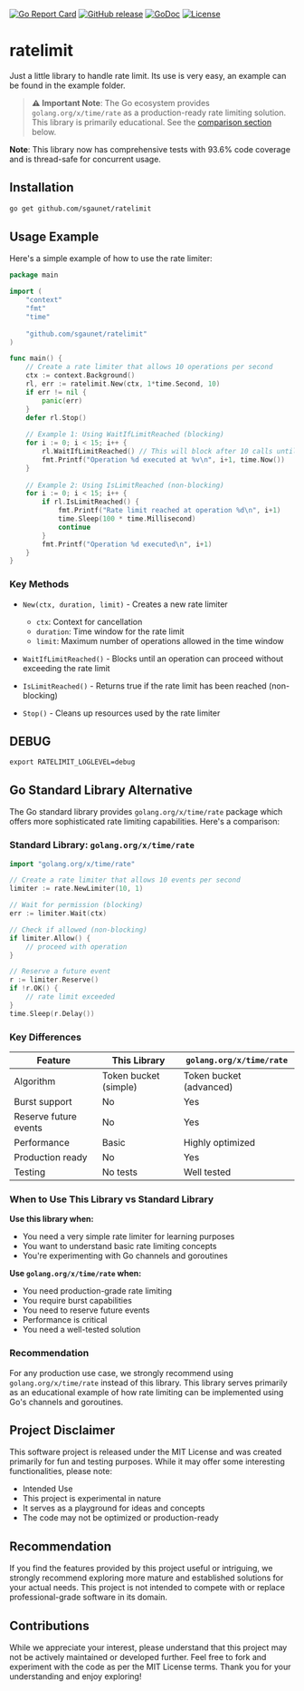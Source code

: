 [![Go Report Card](https://goreportcard.com/badge/github.com/sgaunet/ratelimit)](https://goreportcard.com/report/github.com/sgaunet/ratelimit)
[![GitHub release](https://img.shields.io/github/release/sgaunet/ratelimit.svg)](https://github.com/sgaunet/ratelimit/releases/latest)
[![GoDoc](https://godoc.org/github.com/sgaunet/ratelimit?status.svg)](https://godoc.org/github.com/sgaunet/ratelimit)
[![License](https://img.shields.io/github/license/sgaunet/ratelimit.svg)](LICENSE)

# ratelimit

Just a little library to handle rate limit. Its use is very easy, an example can be found in the example folder.

> **⚠️ Important Note**: The Go ecosystem provides `golang.org/x/time/rate` as a production-ready rate limiting solution. This library is primarily educational. See the [comparison section](#go-standard-library-alternative) below.

**Note**: This library now has comprehensive tests with 93.6% code coverage and is thread-safe for concurrent usage.

## Installation

```bash
go get github.com/sgaunet/ratelimit
```

## Usage Example

Here's a simple example of how to use the rate limiter:

```go
package main

import (
    "context"
    "fmt"
    "time"
    
    "github.com/sgaunet/ratelimit"
)

func main() {
    // Create a rate limiter that allows 10 operations per second
    ctx := context.Background()
    rl, err := ratelimit.New(ctx, 1*time.Second, 10)
    if err != nil {
        panic(err)
    }
    defer rl.Stop()
    
    // Example 1: Using WaitIfLimitReached (blocking)
    for i := 0; i < 15; i++ {
        rl.WaitIfLimitReached() // This will block after 10 calls until next second
        fmt.Printf("Operation %d executed at %v\n", i+1, time.Now())
    }
    
    // Example 2: Using IsLimitReached (non-blocking)
    for i := 0; i < 15; i++ {
        if rl.IsLimitReached() {
            fmt.Printf("Rate limit reached at operation %d\n", i+1)
            time.Sleep(100 * time.Millisecond)
            continue
        }
        fmt.Printf("Operation %d executed\n", i+1)
    }
}
```

### Key Methods

- `New(ctx, duration, limit)` - Creates a new rate limiter
  - `ctx`: Context for cancellation
  - `duration`: Time window for the rate limit
  - `limit`: Maximum number of operations allowed in the time window
  
- `WaitIfLimitReached()` - Blocks until an operation can proceed without exceeding the rate limit
  
- `IsLimitReached()` - Returns true if the rate limit has been reached (non-blocking)
  
- `Stop()` - Cleans up resources used by the rate limiter

## DEBUG

```
export RATELIMIT_LOGLEVEL=debug
```

## Go Standard Library Alternative

The Go standard library provides `golang.org/x/time/rate` package which offers more sophisticated rate limiting capabilities. Here's a comparison:

### Standard Library: `golang.org/x/time/rate`

```go
import "golang.org/x/time/rate"

// Create a rate limiter that allows 10 events per second
limiter := rate.NewLimiter(10, 1)

// Wait for permission (blocking)
err := limiter.Wait(ctx)

// Check if allowed (non-blocking)
if limiter.Allow() {
    // proceed with operation
}

// Reserve a future event
r := limiter.Reserve()
if !r.OK() {
    // rate limit exceeded
}
time.Sleep(r.Delay())
```

### Key Differences

| Feature | This Library | `golang.org/x/time/rate` |
|---------|--------------|-------------------------|
| Algorithm | Token bucket (simple) | Token bucket (advanced) |
| Burst support | No | Yes |
| Reserve future events | No | Yes |
| Performance | Basic | Highly optimized |
| Production ready | No | Yes |
| Testing | No tests | Well tested |

### When to Use This Library vs Standard Library

**Use this library when:**
- You need a very simple rate limiter for learning purposes
- You want to understand basic rate limiting concepts
- You're experimenting with Go channels and goroutines

**Use `golang.org/x/time/rate` when:**
- You need production-grade rate limiting
- You require burst capabilities
- You need to reserve future events
- Performance is critical
- You need a well-tested solution

### Recommendation

For any production use case, we strongly recommend using `golang.org/x/time/rate` instead of this library. This library serves primarily as an educational example of how rate limiting can be implemented using Go's channels and goroutines.

## Project Disclaimer

This software project is released under the MIT License and was created primarily for fun and testing purposes. While it may offer some interesting functionalities, please note:

* Intended Use
* This project is experimental in nature
* It serves as a playground for ideas and concepts
* The code may not be optimized or production-ready

## Recommendation

If you find the features provided by this project useful or intriguing, we strongly recommend exploring more mature and established solutions for your actual needs. This project is not intended to compete with or replace professional-grade software in its domain.

## Contributions

While we appreciate your interest, please understand that this project may not be actively maintained or developed further. Feel free to fork and experiment with the code as per the MIT License terms.
Thank you for your understanding and enjoy exploring!